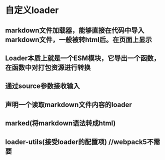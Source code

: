 # 自定义loader

## markdown文件加载器，能够直接在代码中导入markdown文件，一般被转html后。在页面上显示
## Loader本质上就是一个ESM模块，它导出一个函数，在函数中对打包资源进行转换 
## 通过source参数接收输入
## 声明一个读取markdown文件内容的loader
## marked(将markdown语法转成html)
## loader-utils(接受loader的配置项) //webpack5不需要